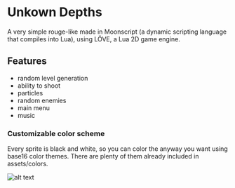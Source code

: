 # Unkown Depths
A very simple rouge-like made in Moonscript (a dynamic scripting language that compiles into Lua), using LÖVE, a Lua 2D game engine.

## Features
- random level generation
- ability to shoot
- particles
- random enemies
- main menu
- music

### Customizable color scheme
Every sprite is black and white, so you can color the anyway you want using base16 color themes. There are plenty of them already included in assets/colors.

![alt text](https://i.imgur.com/7qMtbMK.png "Unknown Depths")
